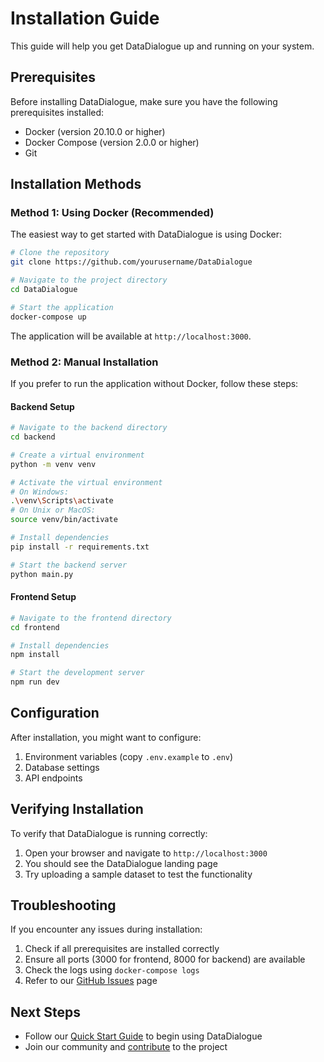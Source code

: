 # Installation Guide

This guide will help you get DataDialogue up and running on your system.

## Prerequisites

Before installing DataDialogue, make sure you have the following prerequisites installed:

- Docker (version 20.10.0 or higher)
- Docker Compose (version 2.0.0 or higher)
- Git

## Installation Methods

### Method 1: Using Docker (Recommended)

The easiest way to get started with DataDialogue is using Docker:

```bash
# Clone the repository
git clone https://github.com/yourusername/DataDialogue

# Navigate to the project directory
cd DataDialogue

# Start the application
docker-compose up
```

The application will be available at `http://localhost:3000`.

### Method 2: Manual Installation

If you prefer to run the application without Docker, follow these steps:

#### Backend Setup

```bash
# Navigate to the backend directory
cd backend

# Create a virtual environment
python -m venv venv

# Activate the virtual environment
# On Windows:
.\venv\Scripts\activate
# On Unix or MacOS:
source venv/bin/activate

# Install dependencies
pip install -r requirements.txt

# Start the backend server
python main.py
```

#### Frontend Setup

```bash
# Navigate to the frontend directory
cd frontend

# Install dependencies
npm install

# Start the development server
npm run dev
```

## Configuration

After installation, you might want to configure:

1. Environment variables (copy `.env.example` to `.env`)
2. Database settings
3. API endpoints


## Verifying Installation

To verify that DataDialogue is running correctly:

1. Open your browser and navigate to `http://localhost:3000`
2. You should see the DataDialogue landing page
3. Try uploading a sample dataset to test the functionality

## Troubleshooting

If you encounter any issues during installation:

1. Check if all prerequisites are installed correctly
2. Ensure all ports (3000 for frontend, 8000 for backend) are available
3. Check the logs using `docker-compose logs`
4. Refer to our [GitHub Issues](https://github.com/yourusername/DataDialogue/issues) page

## Next Steps

- Follow our [Quick Start Guide](../getting-started/quick-start.md) to begin using DataDialogue
- Join our community and [contribute](../community/CONTRIBUTING.md) to the project 